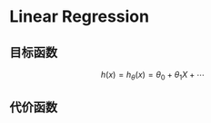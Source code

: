 # Linear Regression

## 目标函数
$$
    h(x) = h_\theta(x) = \theta_0 + \theta_1X + \cdots 
$$

## 代价函数






